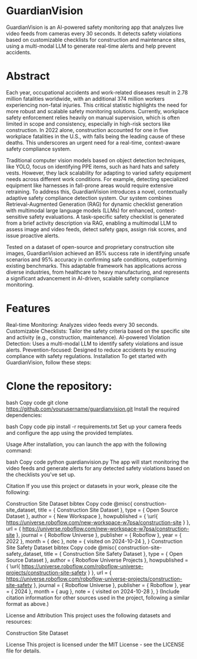# GuardianVision
GuardianVision is an AI-powered safety monitoring app that analyzes live video feeds from cameras every 30 seconds. It detects safety violations based on customizable checklists for construction and maintenance sites, using a multi-modal LLM to generate real-time alerts and help prevent accidents.

# Abstract
Each year, occupational accidents and work-related diseases result in 2.78 million fatalities worldwide, with an additional 374 million workers experiencing non-fatal injuries. This critical statistic highlights the need for more robust and scalable safety monitoring solutions. Currently, workplace safety enforcement relies heavily on manual supervision, which is often limited in scope and consistency, especially in high-risk sectors like construction. In 2022 alone, construction accounted for one in five workplace fatalities in the U.S., with falls being the leading cause of these deaths. This underscores an urgent need for a real-time, context-aware safety compliance system.

Traditional computer vision models based on object detection techniques, like YOLO, focus on identifying PPE items, such as hard hats and safety vests. However, they lack scalability for adapting to varied safety equipment needs across different work conditions. For example, detecting specialized equipment like harnesses in fall-prone areas would require extensive retraining. To address this, GuardianVision introduces a novel, contextually adaptive safety compliance detection system. Our system combines Retrieval-Augmented Generation (RAG) for dynamic checklist generation with multimodal large language models (LLMs) for enhanced, context-sensitive safety evaluations. A task-specific safety checklist is generated from a brief activity description via RAG, enabling a multimodal LLM to assess image and video feeds, detect safety gaps, assign risk scores, and issue proactive alerts.

Tested on a dataset of open-source and proprietary construction site images, GuardianVision achieved an 85% success rate in identifying unsafe scenarios and 95% accuracy in confirming safe conditions, outperforming existing benchmarks. This adaptable framework has applications across diverse industries, from healthcare to heavy manufacturing, and represents a significant advancement in AI-driven, scalable safety compliance monitoring.

# Features
Real-time Monitoring: Analyzes video feeds every 30 seconds.
Customizable Checklists: Tailor the safety criteria based on the specific site and activity (e.g., construction, maintenance).
AI-powered Violation Detection: Uses a multi-modal LLM to identify safety violations and issue alerts.
Prevention-focused: Designed to reduce accidents by ensuring compliance with safety regulations.
Installation
To get started with GuardianVision, follow these steps:

# Clone the repository:

bash
Copy code
git clone https://github.com/yourusername/guardianvision.git
Install the required dependencies:

bash
Copy code
pip install -r requirements.txt
Set up your camera feeds and configure the app using the provided templates.

Usage
After installation, you can launch the app with the following command:

bash
Copy code
python guardianvision.py
The app will start monitoring the video feeds and generate alerts for any detected safety violations based on the checklists you've set up.

Citation
If you use this project or datasets in your work, please cite the following:

Construction Site Dataset
bibtex
Copy code
@misc{
    construction-site_dataset,
    title = { Construction Site Dataset },
    type = { Open Source Dataset },
    author = { New Workspace },
    howpublished = { \url{ https://universe.roboflow.com/new-workspace-w7psa/construction-site } },
    url = { https://universe.roboflow.com/new-workspace-w7psa/construction-site },
    journal = { Roboflow Universe },
    publisher = { Roboflow },
    year = { 2022 },
    month = { dec },
    note = { visited on 2024-10-24 },
}
Construction Site Safety Dataset
bibtex
Copy code
@misc{
    construction-site-safety_dataset,
    title = { Construction Site Safety Dataset },
    type = { Open Source Dataset },
    author = { Roboflow Universe Projects },
    howpublished = { \url{ https://universe.roboflow.com/roboflow-universe-projects/construction-site-safety } },
    url = { https://universe.roboflow.com/roboflow-universe-projects/construction-site-safety },
    journal = { Roboflow Universe },
    publisher = { Roboflow },
    year = { 2024 },
    month = { aug },
    note = { visited on 2024-10-28 },
}
(Include citation information for other sources used in the project, following a similar format as above.)

License and Attribution
This project uses the following datasets and resources:

Construction Site Dataset

License
This project is licensed under the MIT License - see the LICENSE file for details.